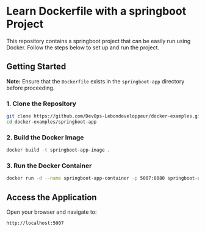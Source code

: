 # Learn Dockerfile with a springboot Project

This repository contains a springboot project that can be easily run using Docker. Follow the steps below to set up and run the project.

## Getting Started

**Note:** Ensure that the `Dockerfile` exists in the `springboot-app` directory before proceeding.

### 1. Clone the Repository
```sh
git clone https://github.com/DevOps-Lebondeveloppeur/docker-examples.git
cd docker-examples/springboot-app
```

### 2. Build the Docker Image
```sh
docker build -t springboot-app-image .
```

### 3. Run the Docker Container
```sh
docker run -d --name springboot-app-container -p 5007:8080 springboot-app-image
```

## Access the Application
Open your browser and navigate to:
```
http://localhost:5007
```
